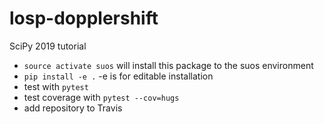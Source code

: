 # losp-dopplershift
SciPy 2019 tutorial

* `source activate suos`  will install this package to the suos environment
* `pip install -e .`  -e is for editable installation
* test with `pytest`
* test coverage with `pytest --cov=hugs`
* add repository to Travis

